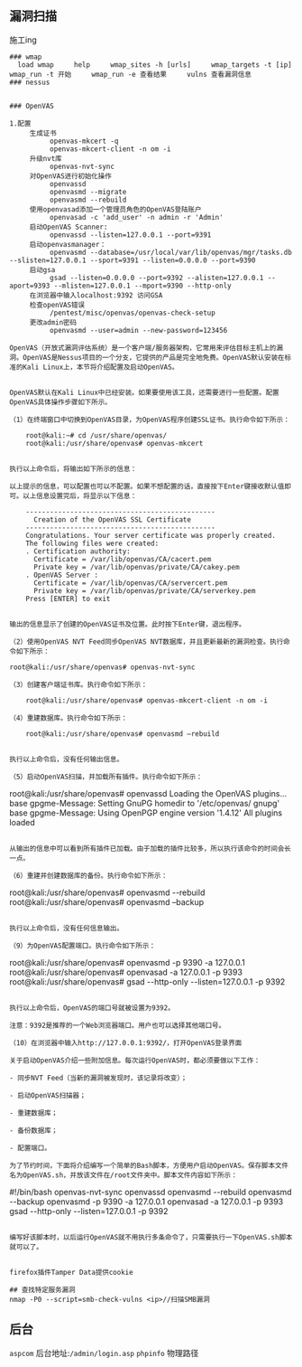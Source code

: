 ## 漏洞扫描
施工ing
```
### wmap    
  load wmap     help     wmap_sites -h [urls]     wmap_targets -t [ip]      wmap_run -t 开始     wmap_run -e 查看结果     vulns 查看漏洞信息 
### nessus


### OpenVAS

1.配置
     生成证书
          openvas-mkcert -q
          openvas-mkcert-client -n om -i
     升级nvt库
          openvas-nvt-sync
     对OpenVAS进行初始化操作
          openvassd
          openvasmd --migrate
          openvasmd --rebuild
     使用openvasad添加一个管理员角色的OpenVAS登陆账户
          openvasad -c 'add_user' -n admin -r 'Admin'
     启动OpenVAS Scanner:
          openvassd --listen=127.0.0.1 --port=9391
     启动openvasmanager：
          openvasmd --database=/usr/local/var/lib/openvas/mgr/tasks.db --slisten=127.0.0.1 --sport=9391 --listen=0.0.0.0 --port=9390
     启动gsa
          gsad --listen=0.0.0.0 --port=9392 --alisten=127.0.0.1 --aport=9393 --mlisten=127.0.0.1 --mport=9390 --http-only
     在浏览器中输入localhost:9392 访问GSA
     检查openVAS错误
          /pentest/misc/openvas/openvas-check-setup
     更改admin密码
          openvasmd --user=admin --new-password=123456

OpenVAS（开放式漏洞评估系统）是一个客户端/服务器架构，它常用来评估目标主机上的漏洞。OpenVAS是Nessus项目的一个分支，它提供的产品是完全地免费。OpenVAS默认安装在标准的Kali Linux上，本节将介绍配置及启动OpenVAS。


OpenVAS默认在Kali Linux中已经安装。如果要使用该工具，还需要进行一些配置。配置OpenVAS具体操作步骤如下所示。

（1）在终端窗口中切换到OpenVAS目录，为OpenVAS程序创建SSL证书。执行命令如下所示：

    root@kali:~# cd /usr/share/openvas/
    root@kali:/usr/share/openvas# openvas-mkcert


执行以上命令后，将输出如下所示的信息：

以上提示的信息，可以配置也可以不配置。如果不想配置的话，直接按下Enter键接收默认值即可。以上信息设置完后，将显示以下信息：

    -----------------------------------------------
      Creation of the OpenVAS SSL Certificate
    -----------------------------------------------
    Congratulations. Your server certificate was properly created.
    The following files were created:
    . Certification authority:
      Certificate = /var/lib/openvas/CA/cacert.pem
      Private key = /var/lib/openvas/private/CA/cakey.pem
    . OpenVAS Server :
      Certificate = /var/lib/openvas/CA/servercert.pem
      Private key = /var/lib/openvas/private/CA/serverkey.pem
    Press [ENTER] to exit


输出的信息显示了创建的OpenVAS证书及位置。此时按下Enter键，退出程序。

（2）使用OpenVAS NVT Feed同步OpenVAS NVT数据库，并且更新最新的漏洞检查。执行命令如下所示：

root@kali:/usr/share/openvas# openvas-nvt-sync

（3）创建客户端证书库。执行命令如下所示：

    root@kali:/usr/share/openvas# openvas-mkcert-client -n om -i

（4）重建数据库。执行命令如下所示：

    root@kali:/usr/share/openvas# openvasmd –rebuild


执行以上命令后，没有任何输出信息。

（5）启动OpenVAS扫描，并加载所有插件。执行命令如下所示：  

```
root@kali:/usr/share/openvas# openvassd
Loading the OpenVAS plugins…base gpgme-Message: Setting GnuPG homedir to '/etc/openvas/ gnupg'
base gpgme-Message: Using OpenPGP engine version '1.4.12'
All plugins loaded
```

从输出的信息中可以看到所有插件已加载。由于加载的插件比较多，所以执行该命令的时间会长一点。

（6）重建并创建数据库的备份。执行命令如下所示：  

```
root@kali:/usr/share/openvas# openvasmd --rebuild
root@kali:/usr/share/openvas# openvasmd –backup
```

执行以上命令后，没有任何信息输出。

（9）为OpenVAS配置端口。执行命令如下所示：

```
root@kali:/usr/share/openvas# openvasmd -p 9390 -a 127.0.0.1
root@kali:/usr/share/openvas# openvasad -a 127.0.0.1 -p 9393
root@kali:/usr/share/openvas# gsad --http-only --listen=127.0.0.1 -p 9392
```

执行以上命令后，OpenVAS的端口号就被设置为9392。

注意：9392是推荐的一个Web浏览器端口。用户也可以选择其他端口号。

（10）在浏览器中输入http://127.0.0.1:9392/，打开OpenVAS登录界面

关于启动OpenVAS介绍一些附加信息。每次运行OpenVAS时，都必须要做以下工作：

- 同步NVT Feed（当新的漏洞被发现时，该记录将改变）；

- 启动OpenVAS扫描器；

- 重建数据库；

- 备份数据库；

- 配置端口。

为了节约时间，下面将介绍编写一个简单的Bash脚本，方便用户启动OpenVAS。保存脚本文件名为OpenVAS.sh，并放该文件在/root文件夹中。脚本文件内容如下所示：

```
#!/bin/bash
openvas-nvt-sync
openvassd
openvasmd --rebuild
openvasmd --backup
openvasmd -p 9390 -a 127.0.0.1
openvasad -a 127.0.0.1 -p 9393
gsad --http-only --listen=127.0.0.1 -p 9392
```

编写好该脚本时，以后运行OpenVAS就不用执行多条命令了，只需要执行一下OpenVAS.sh脚本就可以了。


firefox插件Tamper Data提供cookie  

## 查找特定服务漏洞     
nmap -P0 --script=smb-check-vulns <ip>//扫描SMB漏洞  
```
  

## 后台
`aspcom` 后台地址:`/admin/login.asp` 
`phpinfo` 物理路径